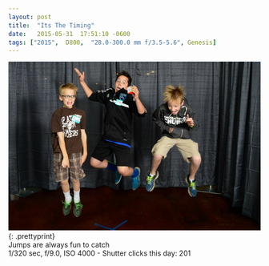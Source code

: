 ```yaml
---
layout: post
title:  "Its The Timing"
date:   2015-05-31  17:51:10 -0600
tags: ["2015",  D800,  "28.0-300.0 mm f/3.5-5.6", Genesis]
---
```

![:title](/images/2015/2015_0531_DSC5737.jpg)
{: .prettyprint}  
Jumps are always fun to catch  
1/320 sec, f/9.0, ISO 4000 - Shutter clicks this day: 201